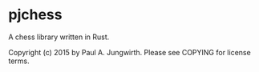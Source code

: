 # pjchess

A chess library written in Rust.

Copyright (c) 2015 by Paul A. Jungwirth.
Please see COPYING for license terms.


